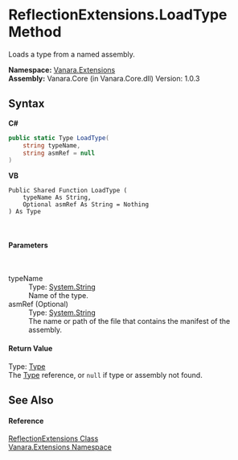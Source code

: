 # ReflectionExtensions.LoadType Method 
 

Loads a type from a named assembly.

**Namespace:**&nbsp;<a href="9abe54ff-18ce-e333-beed-30e855655381">Vanara.Extensions</a><br />**Assembly:**&nbsp;Vanara.Core (in Vanara.Core.dll) Version: 1.0.3

## Syntax

**C#**<br />
``` C#
public static Type LoadType(
	string typeName,
	string asmRef = null
)
```

**VB**<br />
``` VB
Public Shared Function LoadType ( 
	typeName As String,
	Optional asmRef As String = Nothing
) As Type
```

<br />

#### Parameters
&nbsp;<dl><dt>typeName</dt><dd>Type: <a href="http://msdn2.microsoft.com/en-us/library/s1wwdcbf" target="_blank">System.String</a><br />Name of the type.</dd><dt>asmRef (Optional)</dt><dd>Type: <a href="http://msdn2.microsoft.com/en-us/library/s1wwdcbf" target="_blank">System.String</a><br />The name or path of the file that contains the manifest of the assembly.</dd></dl>

#### Return Value
Type: <a href="http://msdn2.microsoft.com/en-us/library/42892f65" target="_blank">Type</a><br />The <a href="http://msdn2.microsoft.com/en-us/library/42892f65" target="_blank">Type</a> reference, or `null` if type or assembly not found.

## See Also


#### Reference
<a href="00588eb4-ca31-ef7e-81da-3ce105aa9b63">ReflectionExtensions Class</a><br /><a href="9abe54ff-18ce-e333-beed-30e855655381">Vanara.Extensions Namespace</a><br />